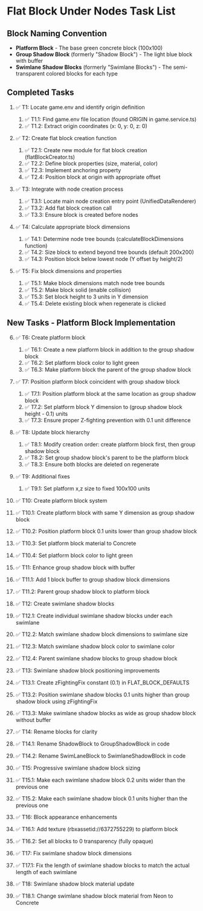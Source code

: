 # Flat Block Under Nodes Task List

## Block Naming Convention

- **Platform Block** - The base green concrete block (100x100)
- **Group Shadow Block** (formerly "Shadow Block") - The light blue block with buffer
- **Swimlane Shadow Blocks** (formerly "Swimlane Blocks") - The semi-transparent colored blocks for each type

## Completed Tasks

1. ✅ T1: Locate game.env and identify origin definition

   1. ✅ T1.1: Find game.env file location (found ORIGIN in game.service.ts)
   2. ✅ T1.2: Extract origin coordinates (x: 0, y: 0, z: 0)

2. ✅ T2: Create flat block creation function

   1. ✅ T2.1: Create new module for flat block creation (flatBlockCreator.ts)
   2. ✅ T2.2: Define block properties (size, material, color)
   3. ✅ T2.3: Implement anchoring property
   4. ✅ T2.4: Position block at origin with appropriate offset

3. ✅ T3: Integrate with node creation process

   1. ✅ T3.1: Locate main node creation entry point (UnifiedDataRenderer)
   2. ✅ T3.2: Add flat block creation call
   3. ✅ T3.3: Ensure block is created before nodes

4. ✅ T4: Calculate appropriate block dimensions

   1. ✅ T4.1: Determine node tree bounds (calculateBlockDimensions function)
   2. ✅ T4.2: Size block to extend beyond tree bounds (default 200x200)
   3. ✅ T4.3: Position block below lowest node (Y offset by height/2)

5. ✅ T5: Fix block dimensions and properties
   1. ✅ T5.1: Make block dimensions match node tree bounds
   2. ✅ T5.2: Make block solid (enable collision)
   3. ✅ T5.3: Set block height to 3 units in Y dimension
   4. ✅ T5.4: Delete existing block when regenerate is clicked

## New Tasks - Platform Block Implementation

6. ✅ T6: Create platform block

   1. ✅ T6.1: Create a new platform block in addition to the group shadow block
   2. ✅ T6.2: Set platform block color to light green
   3. ✅ T6.3: Make platform block the parent of the group shadow block

7. ✅ T7: Position platform block coincident with group shadow block

   1. ✅ T7.1: Position platform block at the same location as group shadow block
   2. ✅ T7.2: Set platform block Y dimension to (group shadow block height - 0.1) units
   3. ✅ T7.3: Ensure proper Z-fighting prevention with 0.1 unit difference

8. ✅ T8: Update block hierarchy

   1. ✅ T8.1: Modify creation order: create platform block first, then group shadow block
   2. ✅ T8.2: Set group shadow block's parent to be the platform block
   3. ✅ T8.3: Ensure both blocks are deleted on regenerate

9. ✅ T9: Additional fixes

   1. ✅ T9.1: Set platform x,z size to fixed 100x100 units

10. ✅ T10: Create platform block system

   1. ✅ T10.1: Create platform block with same Y dimension as group shadow block
   2. ✅ T10.2: Position platform block 0.1 units lower than group shadow block
   3. ✅ T10.3: Set platform block material to Concrete
   4. ✅ T10.4: Set platform block color to light green

11. ✅ T11: Enhance group shadow block with buffer

   1. ✅ T11.1: Add 1 block buffer to group shadow block dimensions
   2. ✅ T11.2: Parent group shadow block to platform block

12. ✅ T12: Create swimlane shadow blocks

   1. ✅ T12.1: Create individual swimlane shadow blocks under each swimlane
   2. ✅ T12.2: Match swimlane shadow block dimensions to swimlane size
   3. ✅ T12.3: Match swimlane shadow block color to swimlane color
   4. ✅ T12.4: Parent swimlane shadow blocks to group shadow block

13. ✅ T13: Swimlane shadow block positioning improvements

   1. ✅ T13.1: Create zFightingFix constant (0.1) in FLAT_BLOCK_DEFAULTS
   2. ✅ T13.2: Position swimlane shadow blocks 0.1 units higher than group shadow block using zFightingFix
   3. ✅ T13.3: Make swimlane shadow blocks as wide as group shadow block without buffer

14. ✅ T14: Rename blocks for clarity

   1. ✅ T14.1: Rename ShadowBlock to GroupShadowBlock in code
   2. ✅ T14.2: Rename SwimLaneBlock to SwimlaneShadowBlock in code

15. ✅ T15: Progressive swimlane shadow block sizing

   1. ✅ T15.1: Make each swimlane shadow block 0.2 units wider than the previous one
   2. ✅ T15.2: Make each swimlane shadow block 0.1 units higher than the previous one

16. ✅ T16: Block appearance enhancements

   1. ✅ T16.1: Add texture (rbxassetid://6372755229) to platform block
   2. ✅ T16.2: Set all blocks to 0 transparency (fully opaque)

17. ✅ T17: Fix swimlane shadow block dimensions

   1. ✅ T17.1: Fix the length of swimlane shadow blocks to match the actual length of each swimlane

18. ✅ T18: Swimlane shadow block material update

   1. ✅ T18.1: Change swimlane shadow block material from Neon to Concrete
